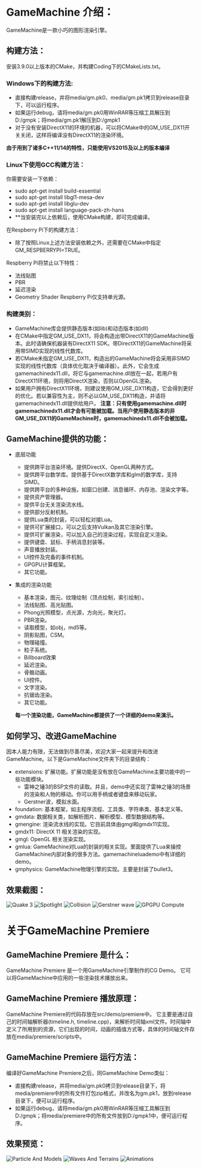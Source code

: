 # GameMachine 介绍：
GameMachine是一款小巧的图形渲染引擎。

## 构建方法：
安装3.9.0以上版本的CMake，并构建Coding下的CMakeLists.txt。

### Windows下的构建方法:
* 直接构建release，并将media/gm.pk0、media/gm.pk1拷贝到release目录下，可以运行程序。
* 如果运行debug，请将media/gm.pk0用WinRAR等压缩工具解压到D:/gmpk；将media/gm.pk1解压到D:/gmpk1
* 对于没有安装DirectX11的环境的机器，可以将CMake中的GM_USE_DX11开关关闭，这样将编译没有DirectX11的渲染环境。

**由于用到了诸多C++11/14的特性，只能使用VS2015及以上的版本编译**

### Linux下使用GCC构建方法：
你需要安装一下依赖：
* sudo apt-get install build-essential
* sudo apt-get install libgl1-mesa-dev
* sudo apt-get install libglu-dev
* sudo apt-get install language-pack-zh-hans
* **当安装完以上依赖后，使用CMake构建，即可完成编译。

在Respberry Pi下的构建方法：
* 除了按照Linux上述方法安装依赖之外，还需要在CMake中指定GM_RESPBERRYPI=TRUE。

Respberry Pi将禁止以下特性：
* 法线贴图
* PBR
* 延迟渲染
* Geometry Shader
Respberry Pi仅支持单光源。

### 构建类别：
* GameMachine库会提供静态版本(如lib)和动态版本(如dll)
* 在CMake中指定GM_USE_DX11，将会构造出带DirectX11的GameMachine版本。此时请确保机器装有DirectX11 SDK。带DirectX11的GameMachine将采用带SIMD实现的线性代数库。
* 若CMake未指定GM_USE_DX11，构造出的GameMachine将会采用非SIMD实现的线性代数库（具体优化取决于编译器）。此外，它会生成gamemachinedx11.dll，将它与gamemachine.dll放在一起，若用户有DirectX11环境，则将用DirectX渲染，否则以OpenGL渲染。
* 如果用户拥有DirectX11环境，则建议使用GM_USE_DX11构造，它会得到更好的优化。若以兼容性为主，则不必以GM_USE_DX11构造，并请将gamemachinedx11.dll提供给用户。
**注意：只有使用gamemachine.dll时gamemachinedx11.dll才会有可能被加载。当用户使用静态版本的非GM_USE_DX11的GameMachine时，gamemachinedx11.dll不会被加载。**

## GameMachine提供的功能：
- 底层功能
  - 提供跨平台渲染环境。提供DirectX、OpenGL两种方式。
  - 提供跨平台数学库。提供基于DirectX数学库和glm的数学库，支持SIMD。
  - 提供跨平台的多种设施，如窗口创建、消息循环、内存池、渲染文字等。
  - 提供资产管理器。
  - 提供平台无关渲染流水线。
  - 提供部分反射机制。
  - 提供Lua类的封装，可以轻松对接Lua。
  - 提供可扩展接口，可以之后支持Vulkan及其它渲染引擎。
  - 提供可扩展渲染，可以加入自己的渲染过程，实现自定义渲染。
  - 提供键盘、鼠标、手柄消息封装等。
  - 声音播放封装。
  - UI控件及完备的事件机制。
  - GPGPU计算框架。
  - 其它功能。

- 集成的渲染功能
  - 基本渲染，图元、纹理绘制（顶点绘制，索引绘制）。
  - 法线贴图、高光贴图。
  - Phong光照模型，点光源，方向光，聚光灯。
  - PBR渲染。
  - 读取模型，如obj，md5等。
  - 阴影贴图，CSM。
  - 物理碰撞。
  - 粒子系统。
  - Billboard效果
  - 延迟渲染。
  - 骨骼动画。
  - UI控件。
  - 文字渲染。
  - 抗锯齿渲染。
  - 其它功能。

  **每一个渲染功能，GameMachine都提供了一个详细的demo来演示。**

## 如何学习、改进GameMachine
  因本人能力有限，无法做到尽善尽美，欢迎大家一起来提升和改进GameMachine。以下是GameMachine文件夹下的目录结构：
  * extensions: 扩展功能。扩展功能是没有放在GameMachine主要功能中的一些功能模块。
    * 雷神之锤3的BSP文件的读取。并且，demo中还实现了雷神之锤3的场景的渲染和人物的移动。你可以用手柄或者键盘来移动玩家。
    * Gerstner波，模拟水面。
  * foundation: 基本框架，如主程序流程、工具类、字符串类、基本定义等。
  * gmdata: 数据相关类，如解析图片、解析模型、模型数据结构等。
  * gmengine: 渲染流水线的实现。它目前具体由gmgl和gmdx11实现。
  * gmdx11: DirectX 11 相关渲染的实现。
  * gmgl: OpenGL 相关渲染实现。
  * gmlua: GameMachine对Lua的封装的相关实现。里面提供了Lua来操控GameMachine内部对象的很多方法。gamemachineluademo中有详细的demo。
  * gmphysics: GameMachine物理引擎的实现。主要是封装了bullet3。

## 效果截图：
![Quake 3](https://github.com/Froser/gamemachine/blob/master/manual/pic/1.png)
![Spotlight](https://github.com/Froser/gamemachine/blob/master/manual/pic/2.png)
![Collision](https://github.com/Froser/gamemachine/blob/master/manual/pic/3.png)
![Gerstner wave](https://github.com/Froser/gamemachine/blob/master/manual/pic/4.png)
![GPGPU Compute](https://github.com/Froser/gamemachine/blob/master/manual/pic/5.png)

# 关于GameMachine Premiere
## GameMachine Premiere 是什么：
GameMachine Premiere 是一个用GameMachine引擎制作的CG Demo。
它可以将GameMachine中应用的一些渲染技术播放出来。

## GameMachine Premiere 播放原理：
GameMachine Premiere的代码存放在src/demo/premiere中。
它主要是通过自己的时间轴解析器(timeline.h, timeline.cpp)，来解析时间轴xml文件。时间轴中定义了所用到的资源，它们出现的时间，动画的插值方式等，具体的时间轴文件存放在media/premiere/scripts中。

## GameMachine Premiere 运行方法：
编译好GameMachine Premiere之后，同GameMachine Demo类似：
* 直接构建release，并将media/gm.pk0拷贝到release目录下，将media/premiere中的所有文件打包zip格式，并改名为gm.pk1，放到release目录下，便可以运行程序。
* 如果运行debug，请将media/gm.pk0用WinRAR等压缩工具解压到D:/gmpk；将media/premiere中的所有文件放到D:/gmpk1中，便可运行程序。

## 效果预览：
![Particle And Models](https://github.com/Froser/gamemachine/blob/master/manual/pic/p1.png)
![Waves And Terrains](https://github.com/Froser/gamemachine/blob/master/manual/pic/p2.png)
![Animations](https://github.com/Froser/gamemachine/blob/master/manual/pic/p3.png)
